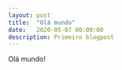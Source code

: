 ```yaml
---
layout: post
title:  "Olá mundo"
date:   2020-05-07 00:00:00
description: Primeiro blogpost
---
```

Olá mundo!

